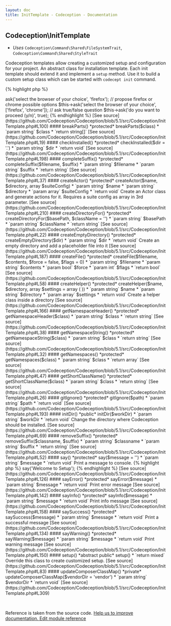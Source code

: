 ```yaml
---
layout: doc
title: InitTemplate - Codeception - Documentation
---
```



## Codeception\InitTemplate


* *Uses* `Codeception\Command\Shared\FileSystemTrait`, `Codeception\Command\Shared\StyleTrait`

Codeception templates allow creating a customized setup and configuration for your project.
An abstract class for installation template. Each init template should extend it and implement a `setup` method.
Use it to build a custom setup class which can be started with `codecept init` command.


{% highlight php %}

<?php
namespace Codeception\Template; // it is important to use this namespace so codecept init could locate this template
class CustomInstall extends \Codeception\InitTemplate
{
     public function setup()
     {
        // implement this
     }
}

{% endhighlight %}
This class provides various helper methods for building customized setup


#### __construct()

 *public* __construct($input, $output)


* `param \Symfony\Component\Console\Input\InputInterface` $input
* `param \Symfony\Component\Console\Output\OutputInterface` $output

[See source](https://github.com/Codeception/Codeception/blob/5.1/src/Codeception/InitTemplate.php#L60)

#### addModulesToComposer()

 *protected* addModulesToComposer(array $modules)


* `param array` $modules
* `return ?int`

[See source](https://github.com/Codeception/Codeception/blob/5.1/src/Codeception/InitTemplate.php#L237)

#### addStyles()

 *public* addStyles($output)


* `param \Symfony\Component\Console\Output\OutputInterface` $output
* `return void`

[See source](https://github.com/Codeception/Codeception/blob/5.1/src/Codeception/InitTemplate.php#L12)

#### ask()

 *protected* ask($question, $answer = null)


* `param string` $question
* `param array|string|bool|null` $answer
* `return mixed|string`

{% highlight php %}

<?php
// propose firefox as default browser
$this->ask('select the browser of your choice', 'firefox');

// propose firefox or chrome possible options
$this->ask('select the browser of your choice', ['firefox', 'chrome']);

// ask true/false question
$this->ask('do you want to proceed (y/n)', true);

{% endhighlight %}

[See source](https://github.com/Codeception/Codeception/blob/5.1/src/Codeception/InitTemplate.php#L100)

#### breakParts()

 *protected* breakParts($class)


* `param string` $class
* `return string[]`

[See source](https://github.com/Codeception/Codeception/blob/5.1/src/Codeception/InitTemplate.php#L19)

#### checkInstalled()

 *protected* checkInstalled($dir = '.')


* `param string` $dir
* `return void`

[See source](https://github.com/Codeception/Codeception/blob/5.1/src/Codeception/InitTemplate.php#L198)

#### completeSuffix()

 *protected* completeSuffix($filename, $suffix)


* `param string` $filename
* `param string` $suffix
* `return string`

[See source](https://github.com/Codeception/Codeception/blob/5.1/src/Codeception/InitTemplate.php#L37)

#### createActor()

 *protected* createActor($name, $directory, array $suiteConfig)


* `param string` $name
* `param string` $directory
* `param array` $suiteConfig
* `return void`

Create an Actor class and generate actions for it.

Requires a suite config as array in 3rd parameter.

[See source](https://github.com/Codeception/Codeception/blob/5.1/src/Codeception/InitTemplate.php#L210)

#### createDirectoryFor()

 *protected* createDirectoryFor($basePath, $className = '')


* `param string` $basePath
* `param string` $className
* `return string`

[See source](https://github.com/Codeception/Codeception/blob/5.1/src/Codeception/InitTemplate.php#L22)

#### createEmptyDirectory()

 *protected* createEmptyDirectory($dir)


* `param string` $dir
* `return void`

Create an empty directory and add a placeholder file into it

[See source](https://github.com/Codeception/Codeception/blob/5.1/src/Codeception/InitTemplate.php#L187)

#### createFile()

 *protected* createFile($filename, $contents, $force = false, $flags = 0)


* `param string` $filename
* `param string` $contents
* `param bool` $force
* `param int` $flags
* `return bool`

[See source](https://github.com/Codeception/Codeception/blob/5.1/src/Codeception/InitTemplate.php#L58)

#### createHelper()

 *protected* createHelper($name, $directory, array $settings = array ( ))


* `param string` $name
* `param string` $directory
* `param array` $settings
* `return void`

Create a helper class inside a directory

[See source](https://github.com/Codeception/Codeception/blob/5.1/src/Codeception/InitTemplate.php#L166)

#### getNamespaceHeader()

 *protected* getNamespaceHeader($class)


* `param string` $class
* `return string`

[See source](https://github.com/Codeception/Codeception/blob/5.1/src/Codeception/InitTemplate.php#L38)

#### getNamespaceString()

 *protected* getNamespaceString($class)


* `param string` $class
* `return string`

[See source](https://github.com/Codeception/Codeception/blob/5.1/src/Codeception/InitTemplate.php#L32)

#### getNamespaces()

 *protected* getNamespaces($class)


* `param string` $class
* `return array`

[See source](https://github.com/Codeception/Codeception/blob/5.1/src/Codeception/InitTemplate.php#L47)

#### getShortClassName()

 *protected* getShortClassName($class)


* `param string` $class
* `return string`

[See source](https://github.com/Codeception/Codeception/blob/5.1/src/Codeception/InitTemplate.php#L26)

#### gitIgnore()

 *protected* gitIgnore($path)


* `param string` $path
* `return void`

[See source](https://github.com/Codeception/Codeception/blob/5.1/src/Codeception/InitTemplate.php#L193)

#### initDir()

 *public* initDir($workDir)


* `param string` $workDir
* `return void`

Change the directory where Codeception should be installed.

[See source](https://github.com/Codeception/Codeception/blob/5.1/src/Codeception/InitTemplate.php#L69)

#### removeSuffix()

 *protected* removeSuffix($classname, $suffix)


* `param string` $classname
* `param string` $suffix
* `return string`

[See source](https://github.com/Codeception/Codeception/blob/5.1/src/Codeception/InitTemplate.php#L52)

#### say()

 *protected* say($message = '')


* `param string` $message
* `return void`

Print a message to console.

{% highlight php %}

<?php
$this->say('Welcome to Setup');

{% endhighlight %}

[See source](https://github.com/Codeception/Codeception/blob/5.1/src/Codeception/InitTemplate.php#L126)

#### sayError()

 *protected* sayError($message)


* `param string` $message
* `return void`

Print error message

[See source](https://github.com/Codeception/Codeception/blob/5.1/src/Codeception/InitTemplate.php#L142)

#### sayInfo()

 *protected* sayInfo($message)


* `param string` $message
* `return void`

Print info message

[See source](https://github.com/Codeception/Codeception/blob/5.1/src/Codeception/InitTemplate.php#L158)

#### saySuccess()

 *protected* saySuccess($message)


* `param string` $message
* `return void`

Print a successful message

[See source](https://github.com/Codeception/Codeception/blob/5.1/src/Codeception/InitTemplate.php#L134)

#### sayWarning()

 *protected* sayWarning($message)


* `param string` $message
* `return void`

Print warning message

[See source](https://github.com/Codeception/Codeception/blob/5.1/src/Codeception/InitTemplate.php#L150)

#### setup()

 *abstract public* setup()


* `return mixed`

Override this class to create customized setup.

[See source](https://github.com/Codeception/Codeception/blob/5.1/src/Codeception/InitTemplate.php#L83)

#### updateComposerClassMap()

 *private* updateComposerClassMap($vendorDir = 'vendor')


* `param string` $vendorDir
* `return void`

[See source](https://github.com/Codeception/Codeception/blob/5.1/src/Codeception/InitTemplate.php#L309)

<p>&nbsp;</p><div class="alert alert-warning">Reference is taken from the source code. <a href="https://github.com/Codeception/Codeception/blob/5.1/src/Codeception/InitTemplate.php">Help us to improve documentation. Edit module reference</a></div>
